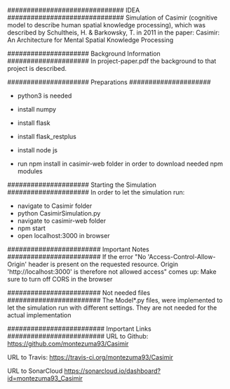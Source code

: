 ############################## IDEA ##############################
Simulation of Casimir (cognitive model to describe human spatial knowledge processing),
which was described by Schultheis, H. & Barkowsky, T. in 2011 in the paper:
Casimir: An Architecture for Mental Spatial Knowledge Processing

##################### Background Information #####################
In project-paper.pdf the background to that project is described.

##################### Preparations #####################
- python3 is needed
- install numpy
- install flask
- install flask_restplus

- install node js
- run npm install in casimir-web folder in order to download needed npm modules

##################### Starting the Simulation #####################
In order to let the simulation run:
- navigate to Casimir folder
- python CasimirSimulation.py
- navigate to casimir-web folder
- npm start
- open localhost:3000 in browser

######################## Important Notes ########################
If the error "No 'Access-Control-Allow-Origin' header is present on the requested resource.
Origin 'http://localhost:3000' is therefore not allowed access" comes up:
Make sure to turn off CORS in the browser

######################## Not needed files ########################
The Model*.py files, were implemented to let the simulation run with different settings.
They are not needed for the actual implementation

######################### Important Links #########################
URL to Github: https://github.com/montezuma93/Casimir

URL to Travis: https://travis-ci.org/montezuma93/Casimir

URL to SonarCloud https://sonarcloud.io/dashboard?id=montezuma93_Casimir
